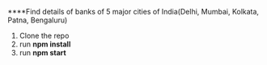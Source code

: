 ****Find details of banks of 5 major cities of India(Delhi, Mumbai, Kolkata, Patna, Bengaluru)

1. Clone the repo
2. run **npm install**
3. run **npm start**
